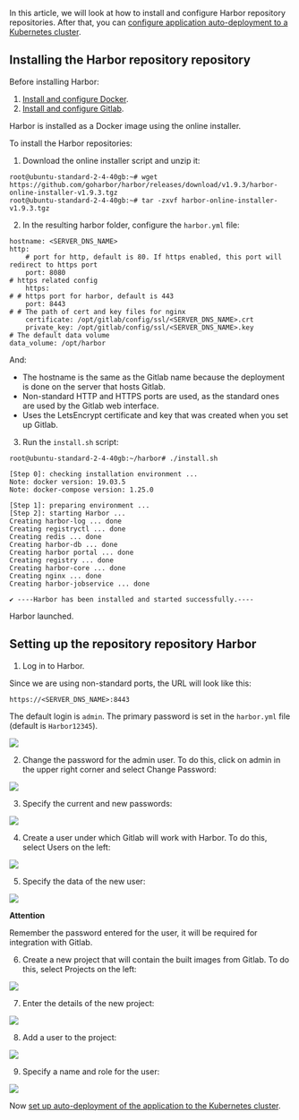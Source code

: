 In this article, we will look at how to install and configure Harbor repository repositories. After that, you can [configure application auto-deployment to a Kubernetes cluster](/en/additionals/cases/cases-gitlab/case-k8s-app).

## Installing the Harbor repository repository

Before installing Harbor:

1. [Install and configure Docker](/en/additionals/cases/cases-gitlab/case-docker).
2. [Install and configure Gitlab](/en/additionals/cases/cases-gitlab/case-gitlab).

Harbor is installed as a Docker image using the online installer.

To install the Harbor repositories:

1. Download the online installer script and unzip it:

```
root@ubuntu-standard-2-4-40gb:~# wget https://github.com/goharbor/harbor/releases/download/v1.9.3/harbor-online-installer-v1.9.3.tgz
root@ubuntu-standard-2-4-40gb:~# tar -zxvf harbor-online-installer-v1.9.3.tgz
```

2. In the resulting harbor folder, configure the `harbor.yml` file:

```
hostname: <SERVER_DNS_NAME>
http:
    # port for http, default is 80. If https enabled, this port will redirect to https port
    port: 8080
# https related config
    https:
# # https port for harbor, default is 443
    port: 8443
# # The path of cert and key files for nginx
    certificate: /opt/gitlab/config/ssl/<SERVER_DNS_NAME>.crt
    private_key: /opt/gitlab/config/ssl/<SERVER_DNS_NAME>.key
# The default data volume
data_volume: /opt/harbor
```

And:

- The hostname is the same as the Gitlab name because the deployment is done on the server that hosts Gitlab.
- Non-standard HTTP and HTTPS ports are used, as the standard ones are used by the Gitlab web interface.
- Uses the LetsEncrypt certificate and key that was created when you set up Gitlab.

3. Run the `install.sh` script:

```
root@ubuntu-standard-2-4-40gb:~/harbor# ./install.sh

[Step 0]: checking installation environment ...
Note: docker version: 19.03.5
Note: docker-compose version: 1.25.0

[Step 1]: preparing environment ...
[Step 2]: starting Harbor ...
Creating harbor-log ... done
Creating registryctl ... done
Creating redis ... done
Creating harbor-db ... done
Creating harbor portal ... done
Creating registry ... done
Creating harbor-core ... done
Creating nginx ... done
Creating harbor-jobservice ... done

✔ ----Harbor has been installed and started successfully.----
```

Harbor launched.

## Setting up the repository repository Harbor

1. Log in to Harbor.

Since we are using non-standard ports, the URL will look like this:

```
https://<SERVER_DNS_NAME>:8443
```

The default login is `admin`. The primary password is set in the `harbor.yml` file (default is `Harbor12345`).

**![](./assets/1583617538207-1583617538207.png)**

2. Change the password for the admin user. To do this, click on admin in the upper right corner and select Change Password:

**![](./assets/1583618632237-1583618632237.png)**

3. Specify the current and new passwords:

**![](./assets/1583617032537-1583617032537.png)**

4. Create a user under which Gitlab will work with Harbor. To do this, select Users on the left:

![](./assets/1583617595313-1583617595313.png)

5. Specify the data of the new user:

![](./assets/1583617032764-1583617032764.png)

<warn>

**Attention**

Remember the password entered for the user, it will be required for integration with Gitlab.

</warn>

6. Create a new project that will contain the built images from Gitlab. To do this, select Projects on the left:

![](./assets/1583617765191-1583617765191.png)

7. Enter the details of the new project:

![](./assets/1583617822394-1583617822394.png)

8. Add a user to the project:

**![](./assets/1583617874990-1583617874990.png)**

9. Specify a name and role for the user:

![](./assets/1583617528394-1583617528394.png)

Now [set up auto-deployment of the application to the Kubernetes cluster](/en/additionals/cases/cases-gitlab/case-k8s-app).
